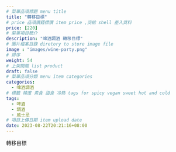 ```yaml
---
# 菜單品項標題 menu title 
title: "轉移目標"
# price 品項價錢標價 item price ,交給 shell 差入資料
price: [220] 
# 菜單項目簡介 
description: "啤酒調酒 轉移目標"
# 圖片檔案目錄 diretory to store image file
image : "images/wine-party.png"
# 排序
weight: 54 
# 上架開關 list product 
draft: false
# 菜單品項分類 menu item categories 
categories:
  - 啤酒調酒 
# 標籤 辣度 素食 甜食 冷熱 tags for spicy vegan sweet hot and cold 
tags:
  - 啤酒
  - 調酒 
  - 威士忌
# 項目上傳日期 item upload date 
date: 2023-08-22T20:21:16+08:00
---
```


 轉移目標

